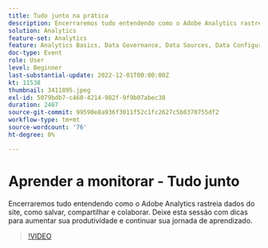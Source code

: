 ```yaml
---
title: Tudo junto na prática
description: Encerraremos tudo entendendo como o Adobe Analytics rastreia dados do site, como salvar, compartilhar e colaborar. Deixe esta sessão com dicas para aumentar sua produtividade e continuar sua jornada de aprendizado.
solution: Analytics
feature-set: Analytics
feature: Analytics Basics, Data Governance, Data Sources, Data Configuration and Collection
doc-type: Event
role: User
level: Beginner
last-substantial-update: 2022-12-01T00:00:00Z
kt: 11538
thumbnail: 3411895.jpeg
exl-id: 5079bdb7-c460-4214-982f-9f9b07abec38
duration: 2467
source-git-commit: 99590e8a936f3011f52c1fc2627c5b8370755df2
workflow-type: tm+mt
source-wordcount: '76'
ht-degree: 0%

---
```


# Aprender a monitorar - Tudo junto

Encerraremos tudo entendendo como o Adobe Analytics rastreia dados do site, como salvar, compartilhar e colaborar. Deixe esta sessão com dicas para aumentar sua produtividade e continuar sua jornada de aprendizado.

>[!VIDEO](https://video.tv.adobe.com/v/3411895/?quality=12&learn=on)
